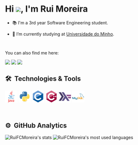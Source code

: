 <h1 align="left">Hi <img src="https://raw.githubusercontent.com/kaueMarques/kaueMarques/master/hi.gif" width="30px">, I'm Rui Moreira</h1>

- 📚 I'm a 3rd year Software Engineering student.

- 🔭 I’m currently studying at [Universidade do Minho](https://www.uminho.pt/).

<br>

You can also find me here: 

[![](https://img.shields.io/badge/LinkedIn-0077B5?style=for-the-badge&logo=linkedin&logoColor=white)](https://www.linkedin.com/in/rui-moreira-63a39820b/)
[![](https://img.shields.io/badge/Instagram-953736?style=for-the-badge&logo=instagram&logoColor=white)](https://www.instagram.com/rui_moreira_23/)
[![](https://img.shields.io/badge/Spotify-8c924f?&style=for-the-badge&logo=spotify&logoColor=white)](https://open.spotify.com/user/ruifmoreira23?si=39392cc9ba914a52)



## 🛠 &nbsp;Technologies & Tools
<!--
![Java](https://img.shields.io/badge/-Java-05122A?style=flat&logo=Java)
![Python](https://img.shields.io/badge/-Python-05122A?style=flat&logo=Python)
![C](https://img.shields.io/badge/-C-05122A?style=flat&logo=C)
![C++](https://img.shields.io/badge/-C++-05122A?style=flat&logo=C++)
![Haskell](https://img.shields.io/badge/-Haskell-05122A?style=flat&logo=Haskell)
![Prolog](https://img.shields.io/badge/-Prolog-05122A?style=flat&logo=Prolog)
![MySQL](https://img.shields.io/badge/-MySQL-05122A?style=flat&logo=MySQL)
![Vue.js](https://img.shields.io/badge/-Vue.js-05122A?style=flat&logo=Vue.js)
-->

<img src= "https://raw.githubusercontent.com/devicons/devicon/2809b567852a4648062a2d3e7c1c531367458c0b/icons/java/java-original-wordmark.svg" alt ="java" width="40" height="40" style="max-width:100%;"></img>
<img src= "https://raw.githubusercontent.com/devicons/devicon/1119b9f84c0290e0f0b38982099a2bd027a48bf1/icons/python/python-original.svg" alt ="python" width="40" height="40" style="max-width:100%;"></img>
<img src= "https://raw.githubusercontent.com/devicons/devicon/2809b567852a4648062a2d3e7c1c531367458c0b/icons/c/c-original.svg" alt ="c-language" width="40" height="40" style="max-width:100%;"></img>
<img src= "https://raw.githubusercontent.com/devicons/devicon/1119b9f84c0290e0f0b38982099a2bd027a48bf1/icons/cplusplus/cplusplus-original.svg" alt ="c-plus-plus" width="40" height="40" style="max-width:100%;"></img>
<img src= "https://raw.githubusercontent.com/devicons/devicon/master/icons/haskell/haskell-original.svg" alt ="haskell" width="40" height="40" style="max-width:100%;"></img>
<img src= "https://raw.githubusercontent.com/devicons/devicon/master/icons/mysql/mysql-original-wordmark.svg" alt ="mysql" width="40" height="40" style="max-width:100%;"></img>




<br>

## ⚙️ &nbsp;GitHub Analytics

<p align="left">
<img width="530em" src="https://github-readme-stats.vercel.app/api?username=jjgonc&show_icons=true&theme=vision-friendly-dark" alt="RuiFCMoreira's stats"/>
<img width="530em" src="https://github-readme-stats.vercel.app/api/top-langs/?username=jjgonc&layout=compact&theme=vision-friendly-dark" alt="RuiFCMoreira's most used languages"/>
</p>

<br>



<!--
**RuiFCMoreira/RuiFCMoreira** is a ✨ _special_ ✨ repository because its `README.md` (this file) appears on your GitHub profile.

Here are some ideas to get you started:

- 🔭 I’m currently working on ...
- 🌱 I’m currently learning ...
- 👯 I’m looking to collaborate on ...
- 🤔 I’m looking for help with ...
- 💬 Ask me about ...
- 📫 How to reach me: ...
- 😄 Pronouns: ...
- ⚡ Fun fact: ...
-->
